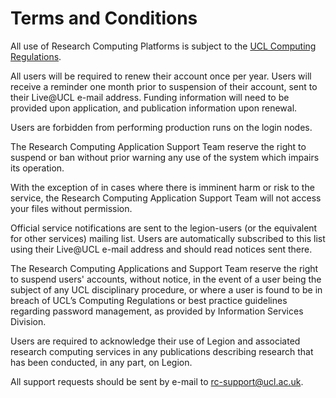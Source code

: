 # Terms and Conditions

All use of Research Computing Platforms is subject to the [UCL Computing Regulations](https://www.ucl.ac.uk/informationsecurity/policy/public-policy/Regulations_ISC_200912a).

All users will be required to renew their account once per year. Users will receive a reminder one month prior to suspension of their account, sent to their Live@UCL e-mail address. Funding information will need to be provided upon application, and publication information upon renewal.

Users are forbidden from performing production runs on the login nodes.

The Research Computing Application Support Team reserve the right to suspend or ban without prior warning any use of the system which impairs its operation.

With the exception of in cases where there is imminent harm or risk to the service, the Research Computing Application Support Team will not access your files without permission.

Official service notifications are sent to the legion-users (or the equivalent for other services) mailing list. Users are automatically subscribed to this list using their Live@UCL e-mail address and should read notices sent there.

The Research Computing Applications and Support Team reserve the right to suspend users' accounts, without notice, in the event of a user being the subject of any UCL disciplinary procedure, or where a user is found to be in breach of UCL’s Computing Regulations or best practice guidelines regarding password management, as provided by Information Services Division.

Users are required to acknowledge their use of Legion and associated research computing services in any publications describing research that has been conducted, in any part, on Legion.

All support requests should be sent by e-mail to <rc-support@ucl.ac.uk>.

